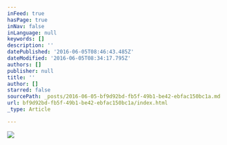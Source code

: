 ```yaml
---
inFeed: true
hasPage: true
inNav: false
inLanguage: null
keywords: []
description: ''
datePublished: '2016-06-05T08:46:43.485Z'
dateModified: '2016-06-05T08:34:17.795Z'
authors: []
publisher: null
title: ''
author: []
starred: false
sourcePath: _posts/2016-06-05-bf9d92bd-fb5f-49b1-be42-ebfac150bc1a.md
url: bf9d92bd-fb5f-49b1-be42-ebfac150bc1a/index.html
_type: Article

---
```

![](https://the-grid-user-content.s3-us-west-2.amazonaws.com/704a6858-2147-46a3-bbd0-0226f12260b6.jpg)